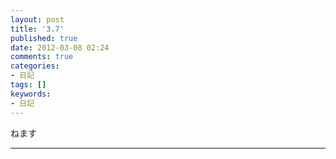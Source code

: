```yaml
---
layout: post
title: '3.7'
published: true
date: 2012-03-08 02:24
comments: true
categories:
- 日記
tags: []
keywords:
- 日記
---
```

ねます

---

